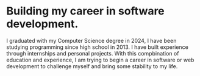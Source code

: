 # Building my career in software development.  
I graduated with my Computer Science degree in 2024, I have been studying programming since high school in 2013.  I have built experience through internships and personal projects.  With this compbination of education and experience, I am trying to begin a career in software or web development to challenge myself and bring some stability to my life.   
